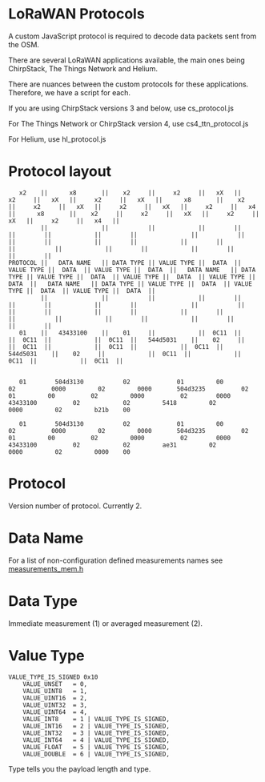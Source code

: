 LoRaWAN Protocols
============

A custom JavaScript protocol is required to decode
data packets sent from the OSM.

There are several LoRaWAN applications available,
the main ones being ChirpStack, The Things Network
and Helium.

There are nuances between the custom protocols
for these applications. Therefore, we have
a script for each.

If you are using ChirpStack versions 3 and below, use cs_protocol.js

For The Things Network or ChirpStack version 4, use cs4_ttn_protocol.js

For Helium, use hl_protocol.js


Protocol layout
===============

       x2    ||      x8       ||    x2     ||     x2     ||   xX   ||     x2     ||   xX   ||     x2     ||   xX   ||      x8       ||    x2     ||     x2     ||   xX   ||     x2     ||   xX   ||     x2     ||   x4   ||      x8       ||    x2     ||     x2     ||   xX   ||     x2     ||   xX   ||     x2     ||   x4   ||
             ||               ||           ||            ||        ||            ||        ||            ||        ||               ||           ||            ||        ||            ||        ||            ||        ||               ||           ||            ||        ||            ||        ||            ||        ||
    PROTOCOL ||   DATA NAME   || DATA TYPE || VALUE TYPE ||  DATA  || VALUE TYPE ||  DATA  || VALUE TYPE ||  DATA  ||   DATA NAME   || DATA TYPE || VALUE TYPE ||  DATA  || VALUE TYPE ||  DATA  || VALUE TYPE ||  DATA  ||   DATA NAME   || DATA TYPE || VALUE TYPE ||  DATA  || VALUE TYPE ||  DATA  || VALUE TYPE ||  DATA  ||
             ||               ||           ||            ||        ||            ||        ||            ||        ||               ||           ||            ||        ||            ||        ||            ||        ||               ||           ||            ||        ||            ||        ||            ||        ||
       01    ||   43433100    ||    01     ||            ||  0C11  ||            ||  0C11  ||            ||  0C11  ||   544d5031    ||    02     ||            ||  0C11  ||            ||  0C11  ||            ||  0C11  ||   544d5031    ||    02     ||            ||  0C11  ||            ||  0C11  ||            ||  0C11  ||


       01        504d3130           02             01         00         02          0000         02         0000       504d3235          02             01         00          02         0000          02        0000       43433100          02            02         5418         02         0000         02         b21b    00

       01        504d3130           02             01         00         02          0000         02         0000       504d3235          02             01         00          02         0000          02        0000       43433100          02            02         ae31         02         0000         02         0000    00


Protocol
========
Version number of protocol. Currently 2.


Data Name
=========
For a list of non-configuration defined measurements names see  [measurements_mem.h](../core/include/measurements_mem.h)

Data Type
=========
   Immediate measurement (1) or averaged measurement (2).

Value Type
==========

    VALUE_TYPE_IS_SIGNED 0x10
        VALUE_UNSET   = 0,
        VALUE_UINT8   = 1,
        VALUE_UINT16  = 2,
        VALUE_UINT32  = 3,
        VALUE_UINT64  = 4,
        VALUE_INT8    = 1 | VALUE_TYPE_IS_SIGNED,
        VALUE_INT16   = 2 | VALUE_TYPE_IS_SIGNED,
        VALUE_INT32   = 3 | VALUE_TYPE_IS_SIGNED,
        VALUE_INT64   = 4 | VALUE_TYPE_IS_SIGNED,
        VALUE_FLOAT   = 5 | VALUE_TYPE_IS_SIGNED,
        VALUE_DOUBLE  = 6 | VALUE_TYPE_IS_SIGNED,

   Type tells you the payload length and type.
